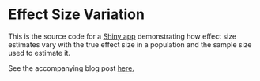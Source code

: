 # Effect Size Variation

This is the source code for a [Shiny app](https://katherinemwood.shinyapps.io/effect_size/) demonstrating how effect size estimates vary with the true effect size in a population and the sample size used to estimate it.

See the accompanying blog post [here.](https://katherinemwood.github.io/post/es_var/)
